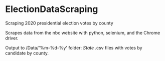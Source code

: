 # ElectionDataScraping
Scraping 2020 presidential election votes by county

Scrapes data from the nbc website with python, selenium, and the Chrome driver.

Output to /Data/'%m-%d-%y' folder:
  *State* .csv files with votes by candidate by county.
